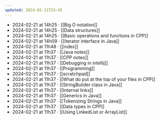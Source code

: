 ```yaml
---
updated: 2024-02-21T23:45
---
```

- 2024-02-21 at 14h25 · [[Big O notation]]
- 2024-02-21 at 14h25 · [[Data structures]]
- 2024-02-21 at 14h25 · [[Basic operations and functions in CPP]]
- 2024-02-21 at 14h09 · [[Iterator interface in Java]]
- 2024-02-21 at 11h48 · [[index]]
- 2024-02-21 at 11h37 · [[Java notes]]
- 2024-02-21 at 11h37 · [[CPP notes]]
- 2024-02-21 at 11h37 · [[Debugging in intellij]]
- 2024-02-21 at 11h37 · [[Programming]]
- 2024-02-21 at 11h37 · [[scratchpad]]
- 2024-02-21 at 11h37 · [[What do put at the top of your files in CPP]]
- 2024-02-21 at 11h37 · [[StringBuilder class in Java]]
- 2024-02-21 at 11h37 · [[Internal links]]
- 2024-02-21 at 11h37 · [[Generics in Java]]
- 2024-02-21 at 11h37 · [[Tokenizing Strings in Java]]
- 2024-02-21 at 11h37 · [[Data types in CPP]]
- 2024-02-21 at 11h37 · [[Using LinkedList or ArrayList]]

